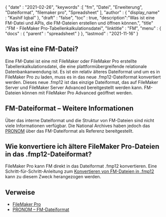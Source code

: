 {
  "date" : "2021-02-26",
  "keywords" :[ "fm", "Datei", "Erweiterung", "Dateiformat", "filemaker pro", "Spreadsheet" ],
  "author" : {
    "display_name" : "Kashif Iqbal"
},
  "draft" : "false",
  "toc" : true,
  "description":"Was ist eine FM-Datei und APIs, die FM-Dateien erstellen und öffnen können.",
  "title" :"FM - FileMaker Pro-Tabellenkalkulationsdatei",
  "linktitle" : "FM",
  "menu" : {
    "docs" : {
      "parent" : "spreadsheet"
}
},
  "lastmod" : "2021-11-16"
}

## Was ist eine FM-Datei?

Eine FM-Datei ist eine mit FileMaker oder FileMaker Pro erstellte Tabellenkalkulationsdatei, die eine plattformübergreifende relationale Datenbankanwendung ist. Es ist ein relativ älteres Dateiformat und um es in FileMaker Pro zu laden, muss es in das neue .fmp12-Dateiformat konvertiert werden. Dieses neue .fmp12 ist das einzige Dateiformat, das auf FileMaker Server und FileMaker Server Advanced bereitgestellt werden kann. FM-Dateien können mit FileMaker Pro Advanced geöffnet werden.

## FM-Dateiformat – Weitere Informationen

Über das interne Dateiformat und die Struktur von FM-Dateien sind nicht viele Informationen verfügbar. Die National Archives haben jedoch das [PRONOM](https://www.nationalarchives.gov.uk/PRONOM/fmt/1059) über das FM-Dateiformat als Referenz bereitgestellt.

## Wie konvertiere ich ältere FileMaker Pro-Dateien in das .fmp12-Dateiformat?

FileMaker Pro kann FM direkt in das Dateiformat .fmp12 konvertieren. Eine Schritt-für-Schritt-Anleitung zum [Konvertieren von FM-Dateien in .fmp12](https://support.claris.com/s/article/Converting-older-FileMaker-Pro-files-to-the-fmp12-file-format-1503693002275?language=en_US) kann zu diesem Zweck herangezogen werden.

## Verweise

* [FileMaker Pro](https://www.claris.com/filemaker/)
* [PRONOM – FM-Dateiformat](https://www.nationalarchives.gov.uk/PRONOM/fmt/1059)
